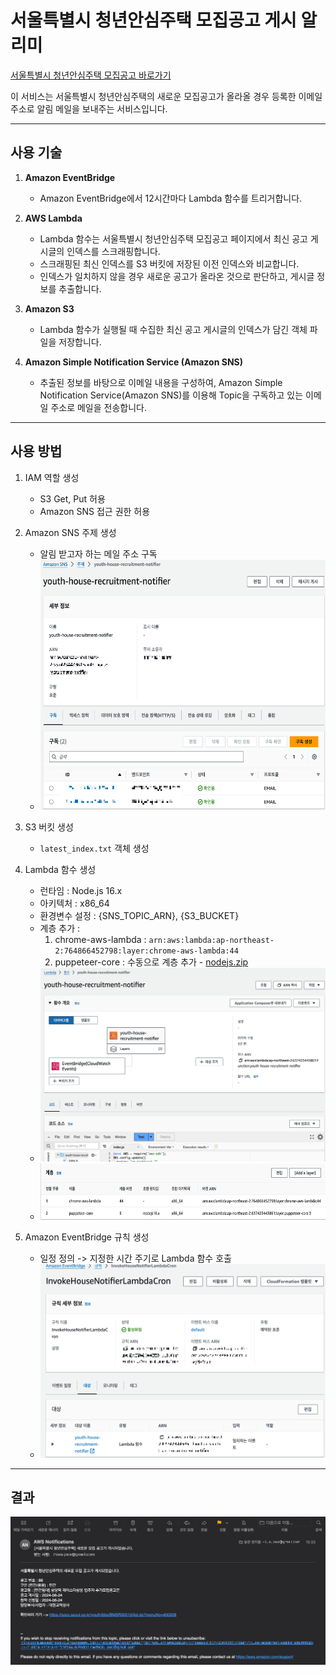 # 서울특별시 청년안심주택 모집공고 게시 알리미
[서울특별시 청년안심주택 모집공고 바로가기](https://soco.seoul.go.kr/youth/bbs/BMSR00015/list.do?menuNo=400008)

이 서비스는 서울특별시 청년안심주택의 새로운 모집공고가 올라올 경우 등록한 이메일 주소로 알림 메일을 보내주는 서비스입니다.

---

## 사용 기술

1. **Amazon EventBridge**
   - Amazon EventBridge에서 12시간마다 Lambda 함수를 트리거합니다.

2. **AWS Lambda**
   - Lambda 함수는 서울특별시 청년안심주택 모집공고 페이지에서 최신 공고 게시글의 인덱스를 스크래핑합니다.
   - 스크래핑된 최신 인덱스를 S3 버킷에 저장된 이전 인덱스와 비교합니다.
   - 인덱스가 일치하지 않을 경우 새로운 공고가 올라온 것으로 판단하고, 게시글 정보를 추출합니다.

3. **Amazon S3**
   - Lambda 함수가 실행될 때 수집한 최신 공고 게시글의 인덱스가 담긴 객체 파일을 저장합니다.

4. **Amazon Simple Notification Service (Amazon SNS)**
   - 추출된 정보를 바탕으로 이메일 내용을 구성하여, Amazon Simple Notification Service(Amazon SNS)를 이용해 Topic을 구독하고 있는 이메일 주소로 메일을 전송합니다.

---

## 사용 방법

1. IAM 역할 생성 
   - S3 Get, Put 허용
   - Amazon SNS 접근 권한 허용


2. Amazon SNS 주제 생성
   - 알림 받고자 하는 메일 주소 구독   
   - <img src="./assets/sns.png" alt="설명" width="500" height="400">

   
3. S3 버킷 생성
   - `latest_index.txt` 객체 생성


4. Lambda 함수 생성
   - 런타임 : Node.js 16.x
   - 아키텍처 : x86_64
   - 환경변수 설정 : {SNS_TOPIC_ARN}, {S3_BUCKET}
   - 계층 추가 :
     1. chrome-aws-lambda : `arn:aws:lambda:ap-northeast-2:764866452798:layer:chrome-aws-lambda:44`
     2. puppeteer-core : 수동으로 계층 추가 - [nodejs.zip](https://github.com/thisIsJooS/youth-house-recruitment-notifier/blob/main/assets/nodejs.zip)
   - <img src="./assets/lambda1.png" alt="설명" width="500" height="310">
   - <img src="./assets/lambda_layer.png" alt="설명" width="500" height="90">


5. Amazon EventBridge 규칙 생성 
   - 일정 정의 -> 지정한 시간 주기로 Lambda 함수 호출
   - <img src="./assets/eventBridge.png" alt="설명" width="500" height="310">

---

## 결과
![결과](./assets/result.png)
